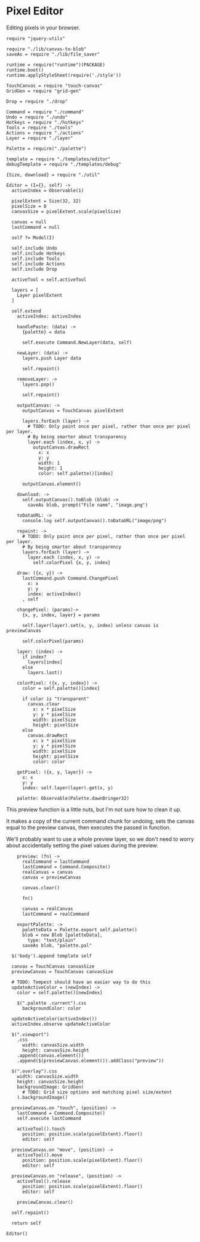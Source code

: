 Pixel Editor
============

Editing pixels in your browser.

    require "jquery-utils"

    require "./lib/canvas-to-blob"
    saveAs = require "./lib/file_saver"

    runtime = require("runtime")(PACKAGE)
    runtime.boot()
    runtime.applyStyleSheet(require('./style'))

    TouchCanvas = require "touch-canvas"
    GridGen = require "grid-gen"

    Drop = require "./drop"

    Command = require "./command"
    Undo = require "./undo"
    Hotkeys = require "./hotkeys"
    Tools = require "./tools"
    Actions = require "./actions"
    Layer = require "./layer"

    Palette = require("./palette")

    template = require "./templates/editor"
    debugTemplate = require "./templates/debug"

    {Size, download} = require "./util"

    Editor = (I={}, self) ->
      activeIndex = Observable(1)

      pixelExtent = Size(32, 32)
      pixelSize = 8
      canvasSize = pixelExtent.scale(pixelSize)

      canvas = null
      lastCommand = null

      self ?= Model(I)

      self.include Undo
      self.include Hotkeys
      self.include Tools
      self.include Actions
      self.include Drop

      activeTool = self.activeTool

      layers = [
        Layer pixelExtent
      ]

      self.extend
        activeIndex: activeIndex

        handlePaste: (data) ->
          {palette} = data

          self.execute Command.NewLayer(data, self)

        newLayer: (data) ->
          layers.push Layer data

          self.repaint()

        removeLayer: ->
          layers.pop()

          self.repaint()

        outputCanvas: ->
          outputCanvas = TouchCanvas pixelExtent

          layers.forEach (layer) ->
            # TODO: Only paint once per pixel, rather than once per pixel per layer.
            # By being smarter about transparency
            layer.each (index, x, y) ->
              outputCanvas.drawRect
                x: x
                y: y
                width: 1
                height: 1
                color: self.palette()[index]

          outputCanvas.element()

        download: ->
          self.outputCanvas().toBlob (blob) ->
            saveAs blob, prompt("File name", "image.png")

        toDataURL: ->
          console.log self.outputCanvas().toDataURL("image/png")

        repaint: ->
          # TODO: Only paint once per pixel, rather than once per pixel per layer.
          # By being smarter about transparency
          layers.forEach (layer) ->
            layer.each (index, x, y) ->
              self.colorPixel {x, y, index}

        draw: ({x, y}) ->
          lastCommand.push Command.ChangePixel
            x: x
            y: y
            index: activeIndex()
          , self

        changePixel: (params)->
          {x, y, index, layer} = params

          self.layer(layer).set(x, y, index) unless canvas is previewCanvas

          self.colorPixel(params)

        layer: (index) ->
          if index?
            layers[index]
          else
            layers.last()

        colorPixel: ({x, y, index}) ->
          color = self.palette()[index]

          if color is "transparent"
            canvas.clear
              x: x * pixelSize
              y: y * pixelSize
              width: pixelSize
              height: pixelSize
          else
            canvas.drawRect
              x: x * pixelSize
              y: y * pixelSize
              width: pixelSize
              height: pixelSize
              color: color

        getPixel: ({x, y, layer}) ->
          x: x
          y: y
          index: self.layer(layer).get(x, y)

        palette: Observable(Palette.dawnBringer32)

This preview function is a little nuts, but I'm not sure how to clean it up.

It makes a copy of the current command chunk for undoing, sets the canvas
equal to the preview canvas, then executes the passed in function.

We'll probably want to use a whole preview layer, so we don't need to worry about
accidentally setting the pixel values during the preview.

        preview: (fn) ->
          realCommand = lastCommand
          lastCommand = Command.Composite()
          realCanvas = canvas
          canvas = previewCanvas

          canvas.clear()

          fn()

          canvas = realCanvas
          lastCommand = realCommand

        exportPalette: ->
          paletteData = Palette.export self.palette()
          blob = new Blob [paletteData],
            type: "text/plain"
          saveAs blob, "palette.pal"

      $('body').append template self

      canvas = TouchCanvas canvasSize
      previewCanvas = TouchCanvas canvasSize

      # TODO: Tempest should have an easier way to do this
      updateActiveColor = (newIndex) ->
        color = self.palette()[newIndex]

        $(".palette .current").css
          backgroundColor: color

      updateActiveColor(activeIndex())
      activeIndex.observe updateActiveColor

      $(".viewport")
        .css
          width: canvasSize.width
          height: canvasSize.height
        .append(canvas.element())
        .append($(previewCanvas.element()).addClass("preview"))

      $(".overlay").css
        width: canvasSize.width
        height: canvasSize.height
        backgroundImage: GridGen(
          # TODO: Grid size options and matching pixel size/extent
        ).backgroundImage()

      previewCanvas.on "touch", (position) ->
        lastCommand = Command.Composite()
        self.execute lastCommand

        activeTool().touch
          position: position.scale(pixelExtent).floor()
          editor: self

      previewCanvas.on "move", (position) ->
        activeTool().move
          position: position.scale(pixelExtent).floor()
          editor: self

      previewCanvas.on "release", (position) ->
        activeTool().release
          position: position.scale(pixelExtent).floor()
          editor: self

        previewCanvas.clear()

      self.repaint()

      return self

    Editor()
